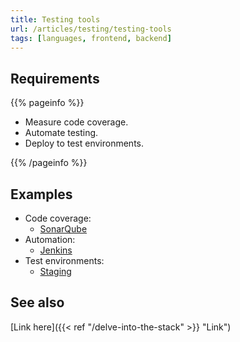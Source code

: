 ```yaml
---
title: Testing tools
url: /articles/testing/testing-tools
tags: [languages, frontend, backend]
---
```


## Requirements

{{% pageinfo %}}

* Measure code coverage.
* Automate testing.
* Deploy to test environments.

{{% /pageinfo %}}

## Examples

* Code coverage:
  * [SonarQube](https://www.sonarsource.com/products/sonarqube/)
* Automation:
  * [Jenkins](https://www.jenkins.io/doc/developer/testing/)
* Test environments:
  * [Staging](https://en.wikipedia.org/wiki/Deployment_environment#Staging)

## See also

[Link here]({{< ref "/delve-into-the-stack" >}} "Link")

